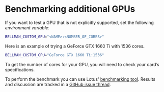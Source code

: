 # Benchmarking additional GPUs

If you want to test a GPU that is not explicitly supported, set the following *environment variable*:

```sh
BELLMAN_CUSTOM_GPU="<NAME>:<NUMBER_OF_CORES>"
```

Here is an example of trying a GeForce GTX 1660 Ti with 1536 cores.

```sh
BELLMAN_CUSTOM_GPU="GeForce GTX 1660 Ti:1536"
```

To get the number of cores for your GPU, you will need to check your card’s specifications.

To perform the benchmark you can use Lotus' [benchmarking tool](https://github.com/filecoin-project/lotus/tree/master/cmd/lotus-bench). Results and discussion are tracked in a [GitHub issue thread](https://github.com/filecoin-project/lotus/issues/694).
